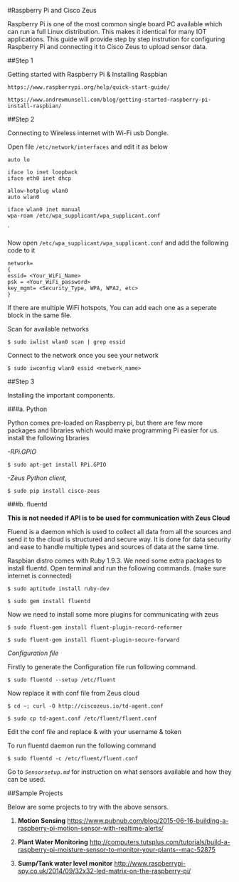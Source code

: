 #Raspberry Pi and Cisco Zeus

Raspberry Pi is one of the most common single board PC available which can run a full Linux distribution. This makes it identical for many IOT applications.
This guide will provide step by step instrution for configuring Raspberry Pi and connecting it to Cisco Zeus to upload sensor data.

##Step 1

Getting started with Raspberry Pi & Installing Raspbian

`https://www.raspberrypi.org/help/quick-start-guide/`

`https://www.andrewmunsell.com/blog/getting-started-raspberry-pi-install-raspbian/`

##Step 2 

Connecting to Wireless internet with Wi-Fi usb Dongle.

Open file `/etc/network/interfaces` and edit it as below


    auto lo

    iface lo inet loopback
    iface eth0 inet dhcp

    allow-hotplug wlan0
    auto wlan0

    iface wlan0 inet manual
    wpa-roam /etc/wpa_supplicant/wpa_supplicant.conf
`


Now open `/etc/wpa_supplicant/wpa_supplicant.conf` and add the following code to it

    network= 
    {
    essid= <Your_WiFi_Name>
    psk = <Your_WiFi_password>
    key_mgmt= <Security_Type, WPA, WPA2, etc>
    }
  
If there are multiple WiFi hotspots, You can add each one as a seperate block in the same file.

Scan for available networks

`$ sudo iwlist wlan0 scan | grep essid`

Connect to the network once you see your network

`$ sudo iwconfig wlan0 essid <network_name>`

##Step 3

Installing the important components.

###a. Python

Python comes pre-loaded on Raspberry pi, but there are few more packages and libraries which would make programming Pi easier for us.
install the following libraries

*-RPi.GPIO*

`$ sudo apt-get install RPi.GPIO`

*-Zeus Python client,* 

`$ sudo pip install cisco-zeus`


###b. fluentd

**This is not needed if API is to be used for communication with Zeus Cloud**

Fluend is a daemon which is used to collect all data from all the sources and send it to the cloud is structured and secure way. It is done for data security and ease to handle multiple types and sources of data at the same time.

Raspbian distro comes with Ruby 1.9.3. We need some extra packages to install fluentd. Open terminal and run the following commands. (make sure internet is connected)

`$ sudo aptitude install ruby-dev`

`$ sudo gem install fluentd`

Now we need to install some more plugins for communicating with zeus

`$ sudo fluent-gem install fluent-plugin-record-reformer`

`$ sudo fluent-gem install fluent-plugin-secure-forward`

_Configuration file_

Firstly to generate the Configuration file run following command.

`$ sudo fluentd --setup /etc/fluent`

Now replace it with conf file from Zeus cloud

`$ cd ~; curl -O http://ciscozeus.io/td-agent.conf`

`$ sudo cp td-agent.conf /etc/fluent/fluent.conf`

Edit the conf file and replace <YOUR USERNAME HERE> & <YOUR TOKEN HERE> with your username & token

To run fluentd daemon run the following command

`$ sudo fluentd -c /etc/fluent/fluent.conf`

Go to *`Sensorsetup.md`* for instruction on what sensors available and how they can be used.

##Sample Projects

Below are some projects to try with the above sensors.

1. **Motion Sensing**
    https://www.pubnub.com/blog/2015-06-16-building-a-raspberry-pi-motion-sensor-with-realtime-alerts/

2. **Plant Water Monitoring**
    http://computers.tutsplus.com/tutorials/build-a-raspberry-pi-moisture-sensor-to-monitor-your-plants--mac-52875

3. **Sump/Tank water level monitor**
    http://www.raspberrypi-spy.co.uk/2014/09/32x32-led-matrix-on-the-raspberry-pi/
